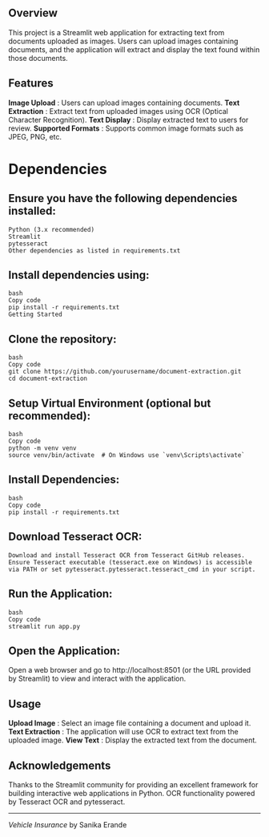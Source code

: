 ## Overview

This project is a Streamlit web application for extracting text from documents uploaded as images. Users can upload images containing documents, and the application will extract and display the text found within those documents.

## Features

**Image Upload** : Users can upload images containing documents.
**Text Extraction** : Extract text from uploaded images using OCR (Optical Character Recognition).
**Text Display** : Display extracted text to users for review.
**Supported Formats** : Supports common image formats such as JPEG, PNG, etc.

# Dependencies

## Ensure you have the following dependencies installed:
```
Python (3.x recommended)
Streamlit
pytesseract
Other dependencies as listed in requirements.txt
```
## Install dependencies using:
```
bash
Copy code
pip install -r requirements.txt
Getting Started
```
## Clone the repository:
```
bash
Copy code
git clone https://github.com/yourusername/document-extraction.git
cd document-extraction
```

## Setup Virtual Environment (optional but recommended):
```
bash
Copy code
python -m venv venv
source venv/bin/activate  # On Windows use `venv\Scripts\activate`
```

## Install Dependencies:
```
bash
Copy code
pip install -r requirements.txt
```

## Download Tesseract OCR:
```
Download and install Tesseract OCR from Tesseract GitHub releases.
Ensure Tesseract executable (tesseract.exe on Windows) is accessible via PATH or set pytesseract.pytesseract.tesseract_cmd in your script.
```

## Run the Application:
```
bash
Copy code
streamlit run app.py
```

## Open the Application:
Open a web browser and go to http://localhost:8501 (or the URL provided by Streamlit) to view and interact with the application.

## Usage

**Upload Image** : Select an image file containing a document and upload it.
**Text Extraction** : The application will use OCR to extract text from the uploaded image.
**View Text** : Display the extracted text from the document.





## Acknowledgements
Thanks to the Streamlit community for providing an excellent framework for building interactive web applications in Python.
OCR functionality powered by Tesseract OCR and pytesseract.

---


*Vehicle Insurance* by Sanika Erande